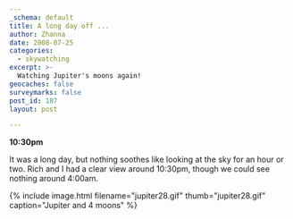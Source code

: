 ```yaml
---
_schema: default
title: A long day off ...
author: Zhanna
date: 2008-07-25
categories:
  - skywatching  
excerpt: >- 
  Watching Jupiter's moons again!
geocaches: false
surveymarks: false
post_id: 187
layout: post

---
```


**10:30pm**

It was a long day, but nothing soothes like looking at the sky for an hour or two.  Rich and I had a clear view around 10:30pm, though we could see nothing around 4:00am.

{% include image.html filename="jupiter28.gif" thumb="jupiter28.gif" caption="Jupiter and 4 moons" %}